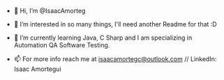 - 👋 Hi, I’m @IsaacAmorteg
- 👀 I’m interested in so many things, I'll need another Readme for that :D
- 🌱 I’m currently learning Java, C Sharp and I am specializing in Automation QA Software Testing.  

- 📫 For more info reach me at isaacamortegc@outlook.com // LinkedIn: Isaac Amortegui

